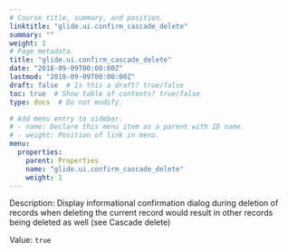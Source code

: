 ```yaml
---
# Course title, summary, and position.
linktitle: "glide.ui.confirm_cascade_delete"
summary: ""
weight: 1
# Page metadata.
title: "glide.ui.confirm_cascade_delete"
date: "2018-09-09T00:00:00Z"
lastmod: "2018-09-09T00:00:00Z"
draft: false  # Is this a draft? true/false
toc: true  # Show table of contents? true/false
type: docs  # Do not modify.

# Add menu entry to sidebar.
# - name: Declare this menu item as a parent with ID name.
# - weight: Position of link in menu.
menu:
  properties:
    parent: Properties
    name: "glide.ui.confirm_cascade_delete"
    weight: 1
---
```


Description: Display informational confirmation dialog during deletion of records when deleting the current record would result in other records being deleted as well (see Cascade delete)


Value: `true`
